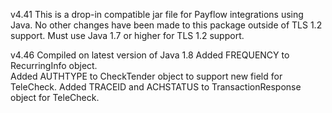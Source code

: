 v4.41
This is a drop-in compatible jar file for Payflow integrations using Java.  No other changes have been made to this package outside
of TLS 1.2 support. Must use Java 1.7 or higher for TLS 1.2 support.

v4.46
Compiled on latest version of Java 1.8
Added FREQUENCY to RecurringInfo object.		
Added AUTHTYPE to CheckTender object to support new field for TeleCheck.
Added TRACEID and ACHSTATUS to TransactionResponse object for TeleCheck.

